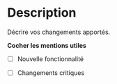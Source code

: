 # Description

Décrire vos changements apportés.

**Cocher les mentions utiles**

- [ ] Nouvelle fonctionnalité
- [ ] Changements critiques

